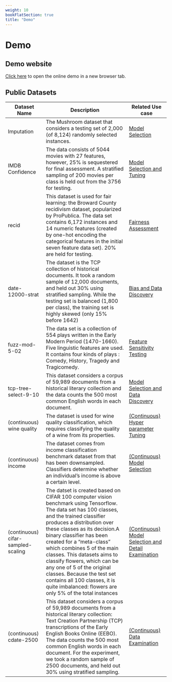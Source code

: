 ```yaml
---
weight: 10
bookFlatSection: true
title: "Demo"
---
```


#  Demo

## Demo website
<a href="https://graphics.cs.wisc.edu/Vis/Boxer/demo/dist/index.html" target="_blank">Click here</a> to open the online demo in a new browser tab.


## Public Datasets

|  Dataset Name| Description |Related Use case
| -| ----------- | ----------- | 
| Imputation| The Mushroom dataset that considers a testing set of 2,000 (of 8,124) randomly selected instances. | [Model Selection](../../user_guide/use_cases/3rd-level/case6)
|IMDB Confidence | The data consists of 5044 movies with 27 features, however, 25% is sequestered for final assessment. A stratified sampling of 200 movies per class is held out from the 3756 for testing.|[Model Selection and Tuning](../../user_guide/use_cases/3rd-level/case4)
|recid| This dataset is used for fair learning: the Broward County recidivism dataset, popularized by ProPublica. The data set contains 6,172 instances and 14 numeric features (created by one-hot encoding the categorical features in the initial seven feature data set). 20% are held for testing. | [Fairness Assessment](../../user_guide/use_cases/3rd-level/case2)
| date-12000-strat | The dataset is the TCP collection of historical documents. It took a random sample of 12,000 documents, and held out 30% using stratified sampling. While the testing set is balanced (1,800 per class), the training set is highly skewed (only 15% before 1642)|[Bias and Data Discovery](../../user_guide/use_cases/3rd-level/case3)
| fuzz-mod-5-02 | The data set is a collection of 554 plays written in the Early Modern Period (1470-1660). Five linguistic features are used. It contains four kinds of plays : Comedy, History, Tragedy and Tragicomedy.| [Feature Sensitivity Testing](../../user_guide/use_cases/3rd-level/case5)
| tcp-tree-select-9-10 | This dataset considers a corpus of 59,989 documents from a historical literary collection and the data counts the 500 most common English words in each document.| [Model Selection and Data Discovery](../../user_guide/use_cases/3rd-level/case1)
| (continuous) wine quality | The dataset is used for wine quality classification, which requires classifying the quality of a wine from its properties. | [(Continuous) Hyper parameter Tuning](../../user_guide/use_cases/3rd-level/case7)
|(continuous) income | The dataset comes from income classification benchmark dataset from that has been downsampled. Classifiers determine whether an individual’s income is above a certain level. | [(Continuous) Model Selection](../../user_guide/use_cases/3rd-level/case9)
|  (continuous) cifar-sampled-scaling | The datset is created based on CIFAR 100 computer vision benchmark using Tensorflow. The data set has 100 classes, and the trained classifier produces a distribution over these classes as its decision.A binary classifier has been created for a “meta-class” which combines 5 of the main classes. This datasets aims to classify flowers, which can be any one of 5 of the original classes. Because the test set contains all 100 classes, it is quite imbalanced: flowers are only 5% of the total instances |   [(Continuous) Model Selection and Detail Examination](../../user_guide/use_cases/3rd-level/case20)
|(continuous) cdate-2500 | This dataset considers a corpus of 59,989 documents from a historical literary collection: Text Creation Partnership (TCP) transcriptions of the Early English Books Online (EEBO). The data counts the 500 most common English words in each document. For the experiment, we took a random sample of 2500 documents, and held out 30% using stratified sampling.  | [(Continuous) Data Examination](../../user_guide/use_cases/3rd-level/case8)

<!-- | (continuous) heart disease | This dataset is a standard data set used in machine learning education. The scenario is an example where the cost of a false negative error (not warning a patient of a potential problem) is more costly than a false positive (which may cause extra caution, or fear).  | to be updated -->